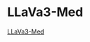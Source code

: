 # LLaVa3-Med

[LLaVa3-Med]([https://github.com/believewhat/JMLR-Joint-Medical-LLM-and-Retrieval-Training/blob/main/figure/sample_figure.png](https://huggingface.co/akemiH/LLaVa3-Med))
